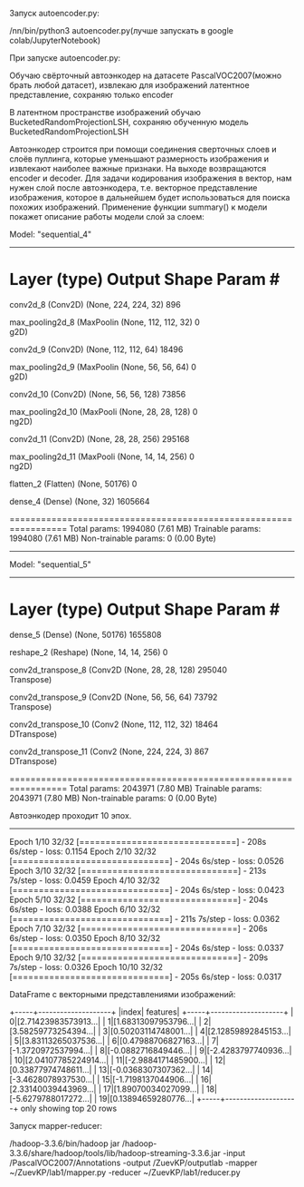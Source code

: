 Запуск autoencoder.py: 

/nn/bin/python3 autoencoder.py(лучше запускать в google colab/JupyterNotebook)

При запуске autoencoder.py:

Обучаю свёрточный автоэнкодер на датасете PascalVOC2007(можно брать любой датасет), извлекаю для изображений латентное представление, сохраняю только encoder

В латентном пространстве изображений обучаю BucketedRandomProjectionLSH, сохраняю обученную модель BucketedRandomProjectionLSH

Автоэнкодер строится при помощи соединения сверточных слоев и слоёв пуллинга, которые уменьшают размерность изображения и извлекают наиболее важные признаки. 
На выходе возвращаются encoder и decoder. 
Для задачи кодирования изображения в вектор, нам нужен слой после автоэнкодера, т.е. векторное представление изображения, которое в дальнейшем будет использоваться для поиска похожих изображений.
Применение функции summary() к модели покажет описание работы модели слой за слоем:

Model: "sequential_4"
_________________________________________________________________
 Layer (type)                Output Shape              Param #   
=================================================================
 conv2d_8 (Conv2D)           (None, 224, 224, 32)      896       
                                                                 
 max_pooling2d_8 (MaxPoolin  (None, 112, 112, 32)      0         
 g2D)                                                            
                                                                 
 conv2d_9 (Conv2D)           (None, 112, 112, 64)      18496     
                                                                 
 max_pooling2d_9 (MaxPoolin  (None, 56, 56, 64)        0         
 g2D)                                                            
                                                                 
 conv2d_10 (Conv2D)          (None, 56, 56, 128)       73856     
                                                                 
 max_pooling2d_10 (MaxPooli  (None, 28, 28, 128)       0         
 ng2D)                                                           
                                                                 
 conv2d_11 (Conv2D)          (None, 28, 28, 256)       295168    
                                                                 
 max_pooling2d_11 (MaxPooli  (None, 14, 14, 256)       0         
 ng2D)                                                           
                                                                 
 flatten_2 (Flatten)         (None, 50176)             0         
                                                                 
 dense_4 (Dense)             (None, 32)                1605664   
                                                                 
=================================================================
Total params: 1994080 (7.61 MB)
Trainable params: 1994080 (7.61 MB)
Non-trainable params: 0 (0.00 Byte)
_________________________________________________________________
Model: "sequential_5"
_________________________________________________________________
 Layer (type)                Output Shape              Param #   
=================================================================
 dense_5 (Dense)             (None, 50176)             1655808   
                                                                 
 reshape_2 (Reshape)         (None, 14, 14, 256)       0         
                                                                 
 conv2d_transpose_8 (Conv2D  (None, 28, 28, 128)       295040    
 Transpose)                                                      
                                                                 
 conv2d_transpose_9 (Conv2D  (None, 56, 56, 64)        73792     
 Transpose)                                                      
                                                                 
 conv2d_transpose_10 (Conv2  (None, 112, 112, 32)      18464     
 DTranspose)                                                     
                                                                 
 conv2d_transpose_11 (Conv2  (None, 224, 224, 3)       867       
 DTranspose)                                                     
                                                                 
=================================================================
Total params: 2043971 (7.80 MB)
Trainable params: 2043971 (7.80 MB)
Non-trainable params: 0 (0.00 Byte)

Автоэнкодер проходит 10 эпох.
_________________________________________________________________
Epoch 1/10
32/32 [==============================] - 208s 6s/step - loss: 0.1154
Epoch 2/10
32/32 [==============================] - 204s 6s/step - loss: 0.0526
Epoch 3/10
32/32 [==============================] - 213s 7s/step - loss: 0.0459
Epoch 4/10
32/32 [==============================] - 204s 6s/step - loss: 0.0423
Epoch 5/10
32/32 [==============================] - 204s 6s/step - loss: 0.0388
Epoch 6/10
32/32 [==============================] - 211s 7s/step - loss: 0.0362
Epoch 7/10
32/32 [==============================] - 206s 6s/step - loss: 0.0350
Epoch 8/10
32/32 [==============================] - 204s 6s/step - loss: 0.0337
Epoch 9/10
32/32 [==============================] - 209s 7s/step - loss: 0.0326
Epoch 10/10
32/32 [==============================] - 205s 6s/step - loss: 0.0317

DataFrame с векторными представлениями изображений:

+-----+--------------------+
|index|            features|
+-----+--------------------+
|    0|[2.71423983573913...|
|    1|[1.68313097953796...|
|    2|[3.58259773254394...|
|    3|[0.50203114748001...|
|    4|[2.12859892845153...|
|    5|[3.83113265037536...|
|    6|[0.47988706827163...|
|    7|[-1.3720972537994...|
|    8|[-0.0882716849446...|
|    9|[-2.4283797740936...|
|   10|[2.04107785224914...|
|   11|[-2.9884171485900...|
|   12|[0.33877974748611...|
|   13|[-0.0368307307362...|
|   14|[-3.4628078937530...|
|   15|[-1.7198137044906...|
|   16|[2.33140039443969...|
|   17|[1.89070034027099...|
|   18|[-5.6279788017272...|
|   19|[0.13894659280776...|
+-----+--------------------+
only showing top 20 rows

Запуск mapper-reducer: 

/hadoop-3.3.6/bin/hadoop jar  /hadoop-3.3.6/share/hadoop/tools/lib/hadoop-streaming-3.3.6.jar -input /PascalVOC2007/Annotations -output /ZuevKP/outputlab -mapper ~/ZuevKP/lab1/mapper.py -reducer ~/ZuevKP/lab1/reducer.py
